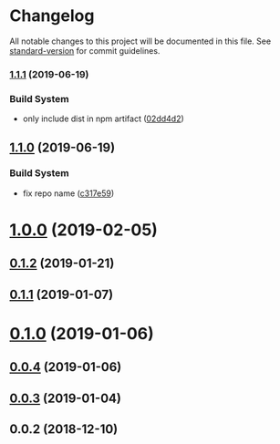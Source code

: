 # Changelog

All notable changes to this project will be documented in this file. See [standard-version](https://github.com/conventional-changelog/standard-version) for commit guidelines.

### [1.1.1](https://github.com/TillaTheHun0/murry/compare/v1.1.0...v1.1.1) (2019-06-19)


### Build System

* only include dist in npm artifact ([02dd4d2](https://github.com/TillaTheHun0/murry/commit/02dd4d2))



## [1.1.0](https://github.com/TillaTheHun0/murry/compare/v1.0.0...v1.1.0) (2019-06-19)


### Build System

* fix repo name ([c317e59](https://github.com/TillaTheHun0/murry/commit/c317e59))



<a name="1.0.0"></a>
# [1.0.0](https://github.com/TillaTheHun0/murry/compare/v0.1.2...v1.0.0) (2019-02-05)



<a name="0.1.2"></a>
## [0.1.2](https://github.com/TillaTheHun0/murry/compare/v0.1.1...v0.1.2) (2019-01-21)



<a name="0.1.1"></a>
## [0.1.1](https://github.com/TillaTheHun0/murry/compare/v0.1.0...v0.1.1) (2019-01-07)



<a name="0.1.0"></a>
# [0.1.0](https://github.com/TillaTheHun0/murry/compare/v0.0.3...v0.1.0) (2019-01-06)



<a name="0.0.4"></a>
## [0.0.4](https://github.com/TillaTheHun0/murry/compare/v0.0.3...v0.0.4) (2019-01-06)



<a name="0.0.3"></a>
## [0.0.3](https://github.com/TillaTheHun0/murry/compare/v0.0.2...v0.0.3) (2019-01-04)



<a name="0.0.2"></a>
## 0.0.2 (2018-12-10)
